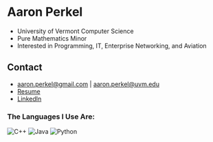 # Aaron Perkel
- University of Vermont Computer Science
- Pure Mathematics Minor
- Interested in Programming, IT, Enterprise Networking, and Aviation

## Contact
- aaron.perkel@gmail.com | aaron.perkel@uvm.edu
- [Resume](https://aperkel.w3.uvm.edu/resume)
- [LinkedIn](https://www.linkedin.com/in/aaron-perkel-6304bb257/)


<h3>The Languages I Use Are:</h3>
<p>
<img alt="C++"
src="https://img.shields.io/badge/c++-%2300599C.svg?style=for-the-badge&logo=c%2B%2B&logoColor=white" />
<img alt="Java"
src="https://img.shields.io/badge/java-%23ED8B00.svg?style=for-the-badge&logo=openjdk&logoColor=white" />
<img alt="Python"
src="https://img.shields.io/badge/python-3670A0?style=for-the-badge&logo=python&logoColor=ffdd54" />

</p>
